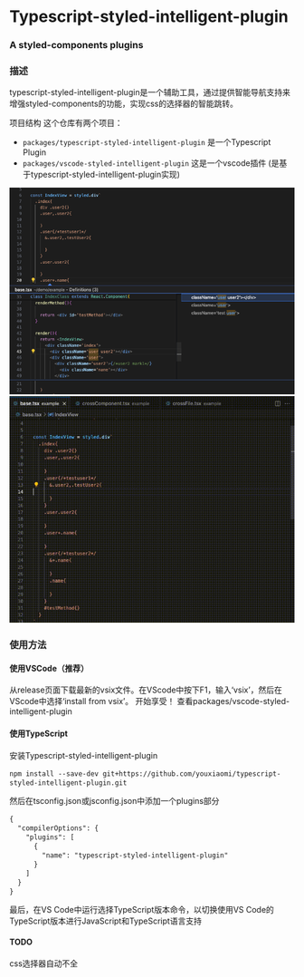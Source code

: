 
# Typescript-styled-intelligent-plugin
### A styled-components plugins
### 描述
typescript-styled-intelligent-plugin是一个辅助工具，通过提供智能导航支持来增强styled-components的功能，实现css的选择器的智能跳转。


项目结构
这个仓库有两个项目：

- `packages/typescript-styled-intelligent-plugin` 是一个Typescript Plugin   
- `packages/vscode-styled-intelligent-plugin` 这是一个vscode插件 (是基于typescript-styled-intelligent-plugin实现)

![](documentation/example.png)
![](documentation/preview.gif)





### 使用方法
####  使用VSCode（推荐）
从release页面下载最新的vsix文件。在VScode中按下F1，输入‘vsix’，然后在VScode中选择‘install from vsix’。
开始享受！
查看packages/vscode-styled-intelligent-plugin

#### 使用TypeScript
安装Typescript-styled-intelligent-plugin

```
npm install --save-dev git+https://github.com/youxiaomi/typescript-styled-intelligent-plugin.git
```
然后在tsconfig.json或jsconfig.json中添加一个plugins部分

```
{
  "compilerOptions": {
    "plugins": [
      {
        "name": "typescript-styled-intelligent-plugin"
      }
    ]
  }
}
```
最后，在VS Code中运行选择TypeScript版本命令，以切换使用VS Code的TypeScript版本进行JavaScript和TypeScript语言支持

#### TODO
css选择器自动不全